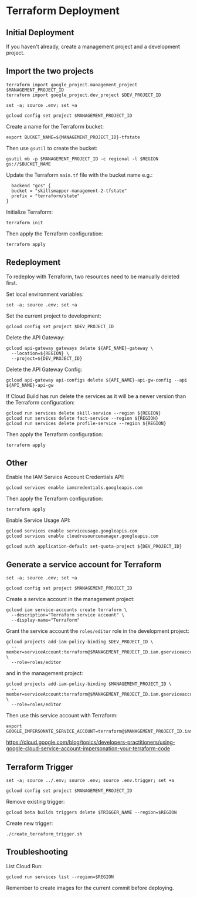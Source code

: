 # Terraform Deployment

## Initial Deployment

If you haven't already, create a management project and a development project.

## Import the two projects

```shell
terraform import google_project.management_project $MANAGEMENT_PROJECT_ID
terraform import google_project.dev_project $DEV_PROJECT_ID
```

```shell
set -a; source .env; set +a
```

```shell
gcloud config set project $MANAGEMENT_PROJECT_ID
```

Create a name for the Terraform bucket:

```shell
export BUCKET_NAME=${MANAGEMENT_PROJECT_ID}-tfstate
```

Then use `gsutil` to create the bucket:

```shell
gsutil mb -p $MANAGEMENT_PROJECT_ID -c regional -l $REGION gs://$BUCKET_NAME
```

Update the Terraform `main.tf` file with the bucket name e.g.:

```hcl
  backend "gcs" {
  bucket = "skillsmapper-management-2-tfstate"
  prefix = "terraform/state"
}
```

Initialize Terraform:

```shell
terraform init
```

Then apply the Terraform configuration:

```shell
terraform apply
```

## Redeployment

To redeploy with Terraform, two resources need to be manually deleted first.

Set local environment variables:

```shell
set -a; source .env; set +a
```

Set the current project to development:

```shell
gcloud config set project $DEV_PROJECT_ID
```

Delete the API Gateway:

```shell
gcloud api-gateway gateways delete ${API_NAME}-gateway \
  --location=${REGION} \
  --project=${DEV_PROJECT_ID}
```

Delete the API Gateway Config:

```shell
gcloud api-gateway api-configs delete ${API_NAME}-api-gw-config --api ${API_NAME}-api-gw
```

If Cloud Build has run delete the services as it will be a newer version than the Terraform configuration:

```shell
gcloud run services delete skill-service --region ${REGION}
gcloud run services delete fact-service --region ${REGION}
gcloud run services delete profile-service --region ${REGION}
```

Then apply the Terraform configuration:

```shell
terraform apply
```

## Other

Enable the IAM Service Account Credentials API:

```shell
gcloud services enable iamcredentials.googleapis.com
```

Then apply the Terraform configuration:

```shell
terraform apply
```

Enable Service Usage API:

```shell
gcloud services enable serviceusage.googleapis.com
gcloud services enable cloudresourcemanager.googleapis.com
```

```shell
gcloud auth application-default set-quota-project ${DEV_PROJECT_ID}
```

## Generate a service account for Terraform

```shell
set -a; source .env; set +a
```

```shell
gcloud config set project $MANAGEMENT_PROJECT_ID
```

Create a service account in the management project:

```shell
gcloud iam service-accounts create terraform \
  --description="Terraform service account" \
  --display-name="Terraform"
```

Grant the service account the `roles/editor` role in the development project:

```shell
gcloud projects add-iam-policy-binding $DEV_PROJECT_ID \
  --member=serviceAccount:terraform@$MANAGEMENT_PROJECT_ID.iam.gserviceaccount.com \
  --role=roles/editor
```
and in the management project:

```shell
gcloud projects add-iam-policy-binding $MANAGEMENT_PROJECT_ID \
  --member=serviceAccount:terraform@$MANAGEMENT_PROJECT_ID.iam.gserviceaccount.com \
  --role=roles/editor
```
Then use this service account with Terraform:

```shell
export GOOGLE_IMPERSONATE_SERVICE_ACCOUNT=terraform@$MANAGEMENT_PROJECT_ID.iam.gserviceaccount.com
```
https://cloud.google.com/blog/topics/developers-practitioners/using-google-cloud-service-account-impersonation-your-terraform-code

## Terraform Trigger

```shell
set -a; source ../.env; source .env; source .env.trigger; set +a
```

```shell
gcloud config set project $MANAGEMENT_PROJECT_ID
```

Remove existing trigger:

```shell
gcloud beta builds triggers delete $TRIGGER_NAME --region=$REGION
```

Create new trigger:

```shell
./create_terraform_trigger.sh
```

## Troubleshooting

List Cloud Run:

```shell
gcloud run services list --region=$REGION
```

Remember to create images for the current commit before deploying.
